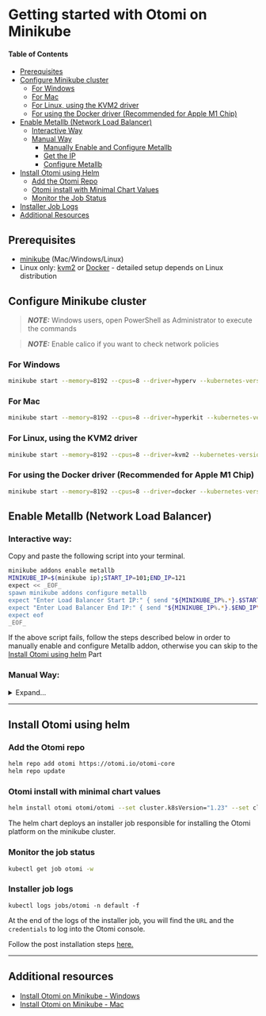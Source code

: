 # Getting started with Otomi on Minikube

#### Table of Contents

- [Prerequisites](#prerequisites)
- [Configure Minikube cluster](#configure-minikube-cluster)
  - [For Windows](#for-windows)
  - [For Mac](#for-mac)
  - [For Linux, using the KVM2 driver](#for-linux-using-the-kvm2-driver)
  - [ For using the Docker driver (Recommended for Apple M1 Chip)](#for-using-the-docker-driver-recommended-for-apple-m1-chip)
- [Enable Metallb (Network Load Balancer)](#enable-metallb-network-load-balancer)
  - [Interactive Way](#interactive-way)
  - [Manual Way](#manual-way)
    - [Manually Enable and Configure Metallb](#1manually-enable-and-configure-metallb)
    - [Get the IP](#2get-the-ip)
    - [Configure Metallb](#3configure-metallb)
- [Install Otomi using Helm](#install-otomi-using-helm)
  - [Add the Otomi Repo](#add-the-otomi-repo)
  - [Otomi install with Minimal Chart Values](#otomi-install-with-minimal-chart-values)
  - [Monitor the Job Status](#monitor-the-job-status)
- [Installer Job Logs](#installer-job-logs)
- [Additional Resources](#additional-resources)

## Prerequisites

- [minikube](https://minikube.sigs.k8s.io/docs/start/) (Mac/Windows/Linux)
- Linux only: [kvm2](https://minikube.sigs.k8s.io/docs/drivers/kvm2/) or [Docker](https://minikube.sigs.k8s.io/docs/drivers/docker/) - detailed setup depends on Linux distribution

## Configure Minikube cluster

> **_NOTE:_** Windows users, open PowerShell as Administrator to execute the commands

> **_NOTE:_** Enable calico if you want to check network policies

### For Windows

```bash
minikube start --memory=8192 --cpus=8 --driver=hyperv --kubernetes-version=v1.23.17 --cni calico
```

### For Mac

```bash
minikube start --memory=8192 --cpus=8 --driver=hyperkit --kubernetes-version=v1.23.17 --cni calico
```

### For Linux, using the KVM2 driver

```bash
minikube start --memory=8192 --cpus=8 --driver=kvm2 --kubernetes-version=v1.23.17 --cni calico
```

### For using the Docker driver (Recommended for Apple M1 Chip)

```bash
minikube start --memory=8192 --cpus=8 --driver=docker --kubernetes-version=v1.23.17 --cni calico
```

## Enable Metallb (Network Load Balancer)

### Interactive way:

Copy and paste the following script into your terminal.

```bash
minikube addons enable metallb
MINIKUBE_IP=$(minikube ip);START_IP=101;END_IP=121
expect << _EOF_
spawn minikube addons configure metallb
expect "Enter Load Balancer Start IP:" { send "${MINIKUBE_IP%.*}.$START_IP\\r" }
expect "Enter Load Balancer End IP:" { send "${MINIKUBE_IP%.*}.$END_IP\\r" }
expect eof
_EOF_
```

If the above script fails, follow the steps described below in order to manually enable and configure Metallb addon, otherwise you can skip to the [Install Otomi using helm](#install-otomi-using-helm) Part

### Manual Way:

<details>

<summary>Expand...</summary>

### 1.Manually Enable and Configure Metallb

```bash
minikube addons enable metallb
```

### 2.Get the IP

```
minikube ip
```

Terminal Output

```
192.168.49.2
```

_Pleas note that IP might and will probably be different in your system_

### 3.Configure metallb

```
minikube addons configure metallb
```

Terminal Output

```
-- Enter Load Balancer Start IP: 192.168.49.101
-- Enter Load Balancer END IP: 192.168.49.121
```

Define the load balancer's ip range using the above example replacing the IP address which is acquired in Step 3.
_Note_ First 3 segments of the IP should be same as the minikube IP Network address while the last segment may be customized.

</details>

---

## Install Otomi using helm

### Add the Otomi repo

```bash
helm repo add otomi https://otomi.io/otomi-core
helm repo update
```

### Otomi install with minimal chart values

```bash
helm install otomi otomi/otomi --set cluster.k8sVersion="1.23" --set cluster.name=minikube --set cluster.provider=custom --set apps.host-mods.enabled=false --set apps.metrics-server.extraArgs.kubelet-insecure-tls=true --set apps.metrics-server.extraArgs.kubelet-preferred-address-types=InternalIP
```

The helm chart deploys an installer job responsible for installing the Otomi platform on the minikube cluster.

### Monitor the job status

```bash
kubectl get job otomi -w
```

### Installer job logs

```
kubectl logs jobs/otomi -n default -f
```

At the end of the logs of the installer job, you will find the `URL` and the `credentials` to log into the Otomi console.

Follow the post installation steps [here.](../post-install/README.md)

---

## Additional resources

- [Install Otomi on Minikube - Windows](https://towardsdev.com/otomi-self-hosted-paas-for-kubernetes-on-windows-minikube-55fdfe588652)
- [Install Otomi on Minikube - Mac](https://itnext.io/installing-otomi-on-minikube-2f83dfc421d2)
